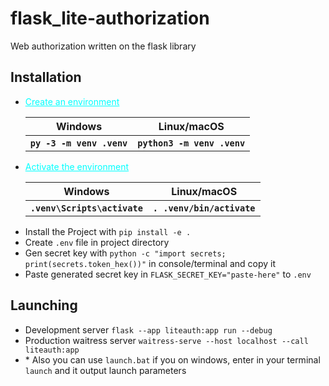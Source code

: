 <h1>flask_lite-authorization</h1>
<p>Web authorization written on the flask library</p>
<h2>Installation</h2>
<ul>
    <li>
        <table>
        <p><a href="https://flask.palletsprojects.com/en/2.3.x/installation/#create-an-environment" style="color:cyan;">Create an environment</a></p>
            <tr>
                <th>Windows</th>
                <th>Linux/macOS</th>
            </tr>
            <tr>
                <th><code>py -3 -m venv .venv</code></th>
                <th><code>python3 -m venv .venv</code></th>
            </tr>
        </table>
    </li>
    <li>
        <table>
            <p><a href="https://flask.palletsprojects.com/en/2.3.x/installation/#activate-the-environment" style="color:cyan;">Activate the environment</a></p>
            <tr>
                <th>Windows</th>
                <th>Linux/macOS</th>
            </tr>
            <tr>
                <th><code>.venv\Scripts\activate</code></th>
                <th><code>. .venv/bin/activate</code></th>
            </tr>
        </table>
    </li>
    <li>Install the Project with <code>pip install -e .</code></li>
    <li>Create <code>.env</code> file in project directory</li>
    <li>Gen secret key with <code>python -c "import secrets; print(secrets.token_hex())"</code> in console/terminal and copy it</li>
    <li>Paste generated secret key in <code>FLASK_SECRET_KEY="paste-here"</code> to <code>.env</code></li>
</ul>
<h2>Launching</h2>
<ul>
    <li>Development server <code>flask --app liteauth:app run --debug</code></li>
    <li>Production waitress server <code>waitress-serve --host localhost --call liteauth:app</code></li>
    <li>* Also you can use <code>launch.bat</code> if you on windows, enter in your terminal <code>launch</code> and it output launch parameters</li>
</ul>

